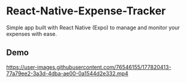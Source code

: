 # React-Native-Expense-Tracker
Simple app built with React Native (Expo) to manage and monitor your expenses with ease.

## Demo

https://user-images.githubusercontent.com/76546155/177820413-77a79ee2-3a3d-4dba-ae00-0a1544d2e332.mp4

